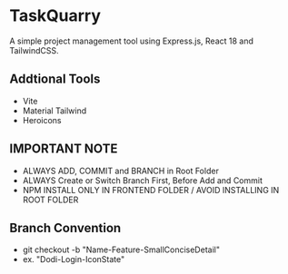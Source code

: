 # TaskQuarry

A simple project management tool using Express.js, React 18 and TailwindCSS.

## Addtional Tools

- Vite
- Material Tailwind
- Heroicons

## IMPORTANT NOTE

- ALWAYS ADD, COMMIT and BRANCH in Root Folder
- ALWAYS Create or Switch Branch First, Before Add and Commit
- NPM INSTALL ONLY IN FRONTEND FOLDER / AVOID INSTALLING IN ROOT FOLDER

## Branch Convention

- git checkout -b "Name-Feature-SmallConciseDetail"
- ex. "Dodi-Login-IconState"
